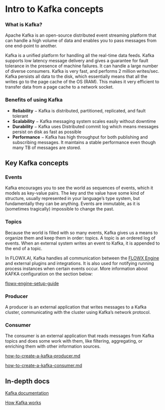 # Intro to Kafka concepts

### What is Kafka?

Apache Kafka is an open-source distributed event streaming platform that can handle a high volume of data and enables you to pass messages from one end-point to another.

Kafka is a unified platform for handling all the real-time data feeds. Kafka supports low latency message delivery and gives a guarantee for fault tolerance in the presence of machine failures. It can handle a large number of diverse consumers. Kafka is very fast, and performs 2 million writes/sec. Kafka persists all data to the disk, which essentially means that all the writes go to the page cache of the OS (RAM). This makes it very efficient to transfer data from a page cache to a network socket.

### Benefits of using Kafka

* **Reliability** − Kafka is distributed, partitioned, replicated, and fault tolerant
* **Scalability** − Kafka messaging system scales easily without downtime
* **Durability** − Kafka uses Distributed commit log which means messages persist on disk as fast as possible
* **Performance** − Kafka has high throughput for both publishing and subscribing messages. It maintains a stable performance even though many TB of messages are stored.

## Key Kafka concepts

### Events

Kafka encourages you to see the world as sequences of events, which it models as key-value pairs. The key and the value have some kind of structure, usually represented in your language’s type system, but fundamentally they can be anything. Events are immutable, as it is (sometimes tragically) impossible to change the past.

### Topics

Because the world is filled with so many events, Kafka gives us a means to organize them and keep them in order: topics. A topic is an ordered log of events. When an external system writes an event to Kafka, it is appended to the end of a topic.&#x20;

In FLOWX.AI, Kafka handles all communication between the [FLOWX Engine ](core-components/flowx-engine/)and external plugins and integrations. It is also used for notifying running process instances when certain events occur.  More information about KAFKA configuration on the section below:

[flowx-engine-setup-guide](core-components/platform-setup-guide/flowx-engine-setup-guide/)


### Producer

A producer is an external application that writes messages to a Kafka cluster, communicating with the cluster using Kafka’s network protocol.

### Consumer

The consumer is an external application that reads messages from Kafka topics and does some work with them, like filtering, aggregating, or enriching them with other information sources.&#x20;


[how-to-create-a-kafka-producer.md](integrations/creating-a-custom-integration/how-to-create-a-kafka-producer)


[how-to-create-a-kafka-consumer.md](integrations/creating-a-custom-integration/how-to-create-a-kafka-consumer)


## In-depth docs

[Kafka documentation](https://kafka.apache.org/intro)

[How Kafka works](https://www.confluent.io/blog/apache-kafka-intro-how-kafka-works/)